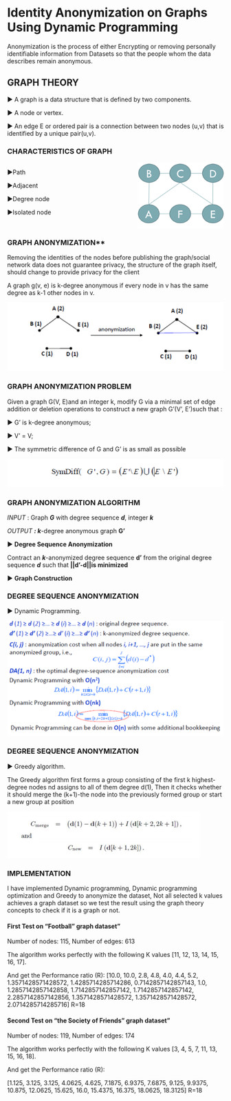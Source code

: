 # Identity Anonymization on Graphs Using Dynamic Programming

Anonymization is the process of either Encrypting or removing personally identifiable information from Datasets so that the people whom the data describes remain anonymous.

## GRAPH THEORY

► A graph is a data structure that is defined by two components.

► A node or vertex.

► An edge E or ordered pair is a connection between two nodes (u,v) that is identified by a unique pair(u,v).

### CHARACTERISTICS OF GRAPH


<div style="overflow: auto;">
 <img src="images/Graph.png" alt="Alt text" style="width: 200px; float: right; margin-left: 10px;">
<p>
►Path

►Adjacent

►Degree node

►Isolated node
</p>
</div>

### GRAPH ANONYMIZATION**

Removing the identities of the nodes before publishing the graph/social network data does not guarantee privacy, the structure of the graph itself, should change to provide privacy for the client

A graph g(v, e) is k-degree anonymous if every node in v has the same degree as k-1 other nodes in v.

![Alt text](images/graph2.png)

### GRAPH ANONYMIZATION PROBLEM

Given a graph G(V, E)and an integer k, modify G via a minimal set of edge addition or deletion operations to construct a new graph G’(V’, E’)such that :

► G’ is k-degree anonymous; 

► V’ = V;

► The symmetric difference of G and G’ is as small as possible

![Alt text](images/problem.png)


### GRAPH ANONYMIZATION ALGORITHM

*INPUT* : Graph ***G*** with degree sequence ***d***, integer ***k***

*OUTPUT **: k***-degree anonymous graph **G’**

► **Degree Sequence Anonymization**

Contract an ***k***-anonymized degree sequence **d’** from the original degree sequence ***d*** such that **||d’-d||is minimized**

► **Graph Construction**

### DEGREE SEQUENCE ANONYMIZATION

► Dynamic Programming.

![Alt text](images/dp.png)

### DEGREE SEQUENCE ANONYMIZATION

► Greedy algorithm.

The Greedy algorithm first forms a group consisting of the first k highest-degree nodes nd assigns to all of them degree d(1), Then it checks whether it should merge the (k+1)-the node into the previously formed group or start a new group at position

![Alt text](images/Pgreedy.png)

### IMPLEMENTATION

I have implemented Dynamic programming, Dynamic programming optimization and Greedy to anonymize the dataset, Not all selected k values achieves a graph dataset so we test the result using the graph theory concepts to check if it is a graph or not.

#### First Test on **“Football” graph dataset”**

Number of nodes: 115, Number of edges: 613

The algorithm works perfectly with the following K values [11, 12, 13, 14, 15, 16, 17].

And get the Performance ratio (R):
[10.0, 10.0, 2.8, 4.8, 4.0, 4.4, 5.2, 1.3571428571428572, 1.4285714285714286, 0\.7142857142857143, 1.0, 1.2857142857142858, 1.7142857142857142, 1\.7142857142857142, 2.2857142857142856, 1.3571428571428572, 1.3571428571428572, 2\.0714285714285716]  R=18

#### Second Test on **“the Society of Friends” graph dataset”**

Number of nodes: 119, Number of edges: 174

The algorithm works perfectly with the following K values [3, 4, 5, 7, 11, 13, 15, 16, 18].

And get the Performance ratio (R):

[1.125, 3.125, 3.125, 4.0625, 4.625, 7.1875, 6.9375, 7.6875, 9.125, 9.9375, 10.875, 12\.0625, 15.625, 16.0, 15.4375, 16.375, 18.0625, 18.3125] R=18
